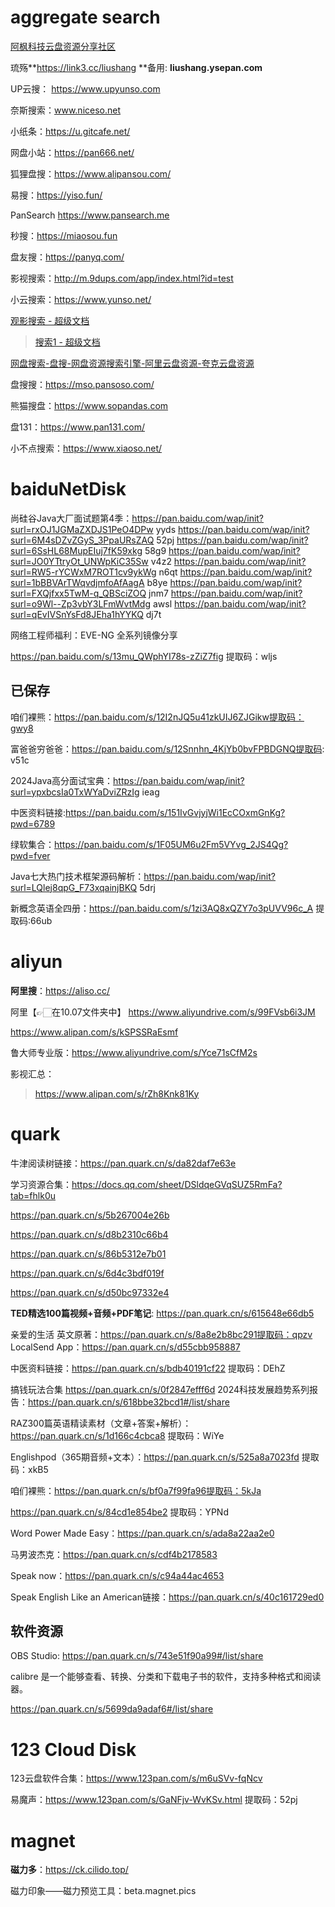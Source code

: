 # aggregate search

[阿枫科技云盘资源分享社区](https://yunpan1.cc/)

琉殇**https://link3.cc/liushang  **备用: **liushang.ysepan.com**

UP云搜：  https://www.upyunso.com

奈斯搜索：www.niceso.net

小纸条：https://u.gitcafe.net/

网盘小站：https://pan666.net/

狐狸盘搜：https://www.alipansou.com/

易搜：https://yiso.fun/

PanSearch https://www.pansearch.me

秒搜：https://miaosou.fun

盘友搜：https://panyq.com/

影视搜索：http://m.9dups.com/app/index.html?id=test

小云搜索：https://www.yunso.net/

[观影搜索 - 超级文档](https://sdocapp.com/s/gyupqvyxzLRLPSQMZ)

> [搜索1 - 超级文档](https://sdocapp.com/s/chN7GQxPDpLX7rfH8)

[网盘搜索-盘搜-网盘资源搜索引擎-阿里云盘资源-夸克云盘资源](https://panso.pro/)

盘搜搜：https://mso.pansoso.com/

熊猫搜盘：https://www.sopandas.com

盘131：https://www.pan131.com/

小不点搜索：https://www.xiaoso.net/

# baiduNetDisk

尚硅谷Java大厂面试题第4季：https://pan.baidu.com/wap/init?surl=rxOJ1JGMaZXDJS1PeO4DPw
yyds
https://pan.baidu.com/wap/init?surl=6M4sDZvZGyS_3PpaURsZAQ
52pj
https://pan.baidu.com/wap/init?surl=6SsHL68MupEIuj7fK59xkg
58g9
https://pan.baidu.com/wap/init?surl=JO0YTtryOt_UNWpKiC35Sw
v4z2
https://pan.baidu.com/wap/init?surl=RW5-rYCWxM7ROT1cv9ykWg
n6qt
https://pan.baidu.com/wap/init?surl=1bBBVArTWqvdjmfoAfAagA
b8ye
https://pan.baidu.com/wap/init?surl=FXQjfxx5TwM-q_QBSciZOQ
jnm7
https://pan.baidu.com/wap/init?surl=o9Wl--Zp3vbY3LFmWvtMdg
awsl
https://pan.baidu.com/wap/init?surl=qEvIVSnYsFd8JEha1hYYKQ
dj7t



网络工程师福利：EVE-NG 全系列镜像分享

https://pan.baidu.com/s/13mu_QWphYI78s-zZiZ7fig 提取码：wljs



## 已保存

咱们裸熊：https://pan.baidu.com/s/12I2nJQ5u41zkUIJ6ZJGikw提取码：gwy8

富爸爸穷爸爸：https://pan.baidu.com/s/12Snnhn_4KjYb0bvFPBDGNQ提取码: v51c

2024Java高分面试宝典：https://pan.baidu.com/wap/init?surl=ypxbcsIa0TxWYaDviZRzIg  ieag

中医资料链接:https://pan.baidu.com/s/151IvGvjyjWi1EcCOxmGnKg?pwd=6789

绿软集合：https://pan.baidu.com/s/1F05UM6u2Fm5VYvg_2JS4Qg?pwd=fver

Java七大热门技术框架源码解析：https://pan.baidu.com/wap/init?surl=LQlej8qpG_F73xqainjBKQ
5drj

新概念英语全四册：https://pan.baidu.com/s/1zi3AQ8xQZY7o3pUVV96c_A   提取码:66ub

# aliyun

**阿里搜**：https://aliso.cc/

阿里【👉🏻在10.07文件夹中】
https://www.aliyundrive.com/s/99FVsb6i3JM

https://www.alipan.com/s/kSPSSRaEsmf

鲁大师专业版：https://www.aliyundrive.com/s/Yce71sCfM2s

影视汇总：

> https://www.alipan.com/s/rZh8Knk81Ky

# quark

牛津阅读树链接：https://pan.quark.cn/s/da82daf7e63e

学习资源合集：https://docs.qq.com/sheet/DSldqeGVqSUZ5RmFa?tab=fhlk0u

https://pan.quark.cn/s/5b267004e26b

https://pan.quark.cn/s/d8b2310c66b4

https://pan.quark.cn/s/86b5312e7b01

https://pan.quark.cn/s/6d4c3bdf019f

https://pan.quark.cn/s/d50bc97332e4

**TED精选100篇视频+音频+PDF笔记**: https://pan.quark.cn/s/615648e66db5

亲爱的生活 英文原著：https://pan.quark.cn/s/8a8e2b8bc291提取码：qpzv
LocalSend App：https://pan.quark.cn/s/d55cbb958887

中医资料链接：https://pan.quark.cn/s/bdb40191cf22  提取码：DEhZ

搞钱玩法合集 https://pan.quark.cn/s/0f2847efff6d
2024科技发展趋势系列报告：https://pan.quark.cn/s/618bbe32bcd1#/list/share

RAZ300篇英语精读素材（文章+答案+解析）：https://pan.quark.cn/s/1d166c4cbca8
提取码：WiYe

Englishpod（365期音频+文本）：https://pan.quark.cn/s/525a8a7023fd
提取码：xkB5

咱们裸熊：https://pan.quark.cn/s/bf0a7f99fa96提取码：5kJa

https://pan.quark.cn/s/84cd1e854be2  提取码：YPNd

Word Power Made Easy：https://pan.quark.cn/s/ada8a22aa2e0

马男波杰克：https://pan.quark.cn/s/cdf4b2178583

Speak now：https://pan.quark.cn/s/c94a44ac4653

Speak English Like an American链接：https://pan.quark.cn/s/40c161729ed0

## 软件资源

OBS Studio: https://pan.quark.cn/s/743e51f90a99#/list/share

calibre 是一个能够查看、转换、分类和下载电子书的软件，支持多种格式和阅读器。

https://pan.quark.cn/s/5699da9adaf6#/list/share



# 123 Cloud Disk

123云盘软件合集：https://www.123pan.com/s/m6uSVv-fqNcv

易魔声：https://www.123pan.com/s/GaNFjv-WvKSv.html  提取码：52pj

# magnet

**磁力多**：https://ck.cilido.top/

磁力印象——磁力预览工具：beta.magnet.pics